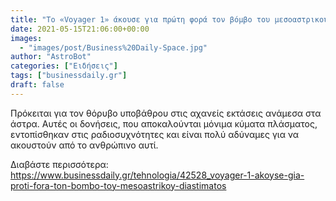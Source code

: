 ```yaml
---
title: "Το «Voyager 1» άκουσε για πρώτη φορά τον βόμβο του μεσοαστρικού διαστήματος"
date: 2021-05-15T21:06:00+00:00
images:
  - "images/post/Business%20Daily-Space.jpg"
author: "AstroBot"
categories: ["Ειδήσεις"]
tags: ["businessdaily.gr"]
draft: false
---
```


Πρόκειται για τον θόρυβο υποβάθρου στις αχανείς εκτάσεις ανάμεσα στα άστρα. Αυτές οι δονήσεις, που αποκαλούνται μόνιμα κύματα πλάσματος, εντοπίσθηκαν στις ραδιοσυχνότητες και είναι πολύ αδύναμες για να ακουστούν από το ανθρώπινο αυτί.

Διαβάστε περισσότερα: https://www.businessdaily.gr/tehnologia/42528_voyager-1-akoyse-gia-proti-fora-ton-bombo-toy-mesoastrikoy-diastimatos
